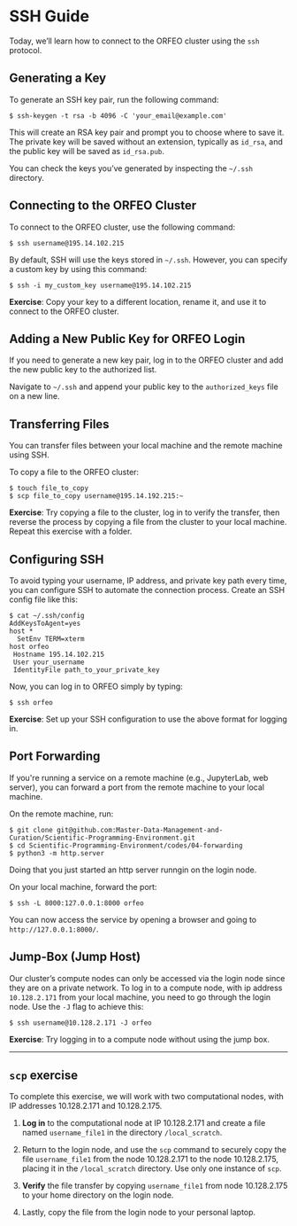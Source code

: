 # SSH Guide

Today, we’ll learn how to connect to the ORFEO cluster using the `ssh` protocol.

## Generating a Key

To generate an SSH key pair, run the following command:

```
$ ssh-keygen -t rsa -b 4096 -C 'your_email@example.com'
```

This will create an RSA key pair and prompt you to choose where to save it. The private key will be saved without an extension, typically as `id_rsa`, and the public key will be saved as `id_rsa.pub`.

You can check the keys you’ve generated by inspecting the `~/.ssh` directory.

## Connecting to the ORFEO Cluster

To connect to the ORFEO cluster, use the following command:

```
$ ssh username@195.14.102.215
```

By default, SSH will use the keys stored in `~/.ssh`. However, you can specify a custom key by using this command:

```
$ ssh -i my_custom_key username@195.14.102.215
```

**Exercise**: Copy your key to a different location, rename it, and use it to connect to the ORFEO cluster.

## Adding a New Public Key for ORFEO Login

If you need to generate a new key pair, log in to the ORFEO cluster and add the new public key to the authorized list.

Navigate to `~/.ssh` and append your public key to the `authorized_keys` file on a new line.

## Transferring Files

You can transfer files between your local machine and the remote machine using SSH.

To copy a file to the ORFEO cluster:

```
$ touch file_to_copy
$ scp file_to_copy username@195.14.192.215:~
```

**Exercise**: Try copying a file to the cluster, log in to verify the transfer, then reverse the process by copying a file from the cluster to your local machine. Repeat this exercise with a folder.

## Configuring SSH

To avoid typing your username, IP address, and private key path every time, you can configure SSH to automate the connection process. Create an SSH config file like this:

```
$ cat ~/.ssh/config
AddKeysToAgent=yes
host *
  SetEnv TERM=xterm
host orfeo
 Hostname 195.14.102.215
 User your_username
 IdentityFile path_to_your_private_key
```

Now, you can log in to ORFEO simply by typing:

```
$ ssh orfeo
```

**Exercise**: Set up your SSH configuration to use the above format for logging in.

## Port Forwarding

If you're running a service on a remote machine (e.g., JupyterLab, web server), you can forward a port from the remote machine to your local machine.

On the remote machine, run:

```
$ git clone git@github.com:Master-Data-Management-and-Curation/Scientific-Programming-Environment.git
$ cd Scientific-Programming-Environment/codes/04-forwarding
$ python3 -m http.server
```
Doing that you just started an http server runngin on the login node.

On your local machine, forward the port:

```
$ ssh -L 8000:127.0.0.1:8000 orfeo
```

You can now access the service by opening a browser and going to `http://127.0.0.1:8000/`.

## Jump-Box (Jump Host)

Our cluster’s compute nodes can only be accessed via the login node since they are on a private network. To log in to a compute node, with ip address `10.128.2.171` from your local machine, you need to go through the login node. Use the `-J` flag to achieve this:

```
$ ssh username@10.128.2.171 -J orfeo
```

**Exercise**: Try logging in to a compute node without using the jump box.

--- 

## `scp` exercise 

To complete this exercise, we will work with two computational nodes, with IP addresses 10.128.2.171 and 10.128.2.175.

1. **Log in** to the computational node at IP 10.128.2.171 and create a file named `username_file1` in the directory `/local_scratch`.

2. Return to the login node, and use the `scp` command to securely copy the file `username_file1` from the node 10.128.2.171 to the node 10.128.2.175, placing it in the `/local_scratch` directory. Use only one instance of `scp`.

3. **Verify** the file transfer by copying `username_file1` from node 10.128.2.175 to your home directory on the login node.

4. Lastly, copy the file from the login node to your personal laptop.




